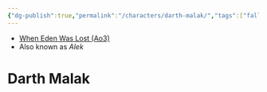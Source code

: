```yaml
---
{"dg-publish":true,"permalink":"/characters/darth-malak/","tags":["fallenjedi","sith","forcesensitive"],"dgHomeLink":false}
---
```


- [When Eden Was Lost (Ao3)](https://archiveofourown.org/works/19334440/chapters/45992584)
- Also known as *Alek*

# Darth Malak
>

